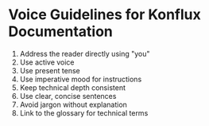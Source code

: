 # Voice Guidelines for Konflux Documentation

1. Address the reader directly using "you"
2. Use active voice
3. Use present tense
4. Use imperative mood for instructions
5. Keep technical depth consistent
6. Use clear, concise sentences
7. Avoid jargon without explanation
8. Link to the glossary for technical terms
